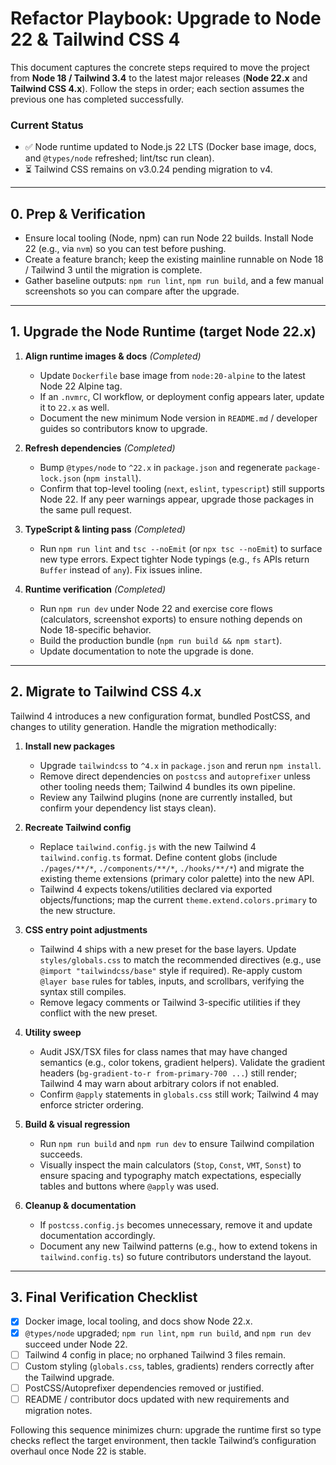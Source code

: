 # Refactor Playbook: Upgrade to Node 22 & Tailwind CSS 4

This document captures the concrete steps required to move the project from **Node 18 / Tailwind 3.4** to the latest major releases (**Node 22.x** and **Tailwind CSS 4.x**). Follow the steps in order; each section assumes the previous one has completed successfully.

### Current Status
- ✅ Node runtime updated to Node.js 22 LTS (Docker base image, docs, and `@types/node` refreshed; lint/tsc run clean).
- ⏳ Tailwind CSS remains on v3.0.24 pending migration to v4.

---

## 0. Prep & Verification

- Ensure local tooling (Node, npm) can run Node 22 builds. Install Node 22 (e.g., via `nvm`) so you can test before pushing.
- Create a feature branch; keep the existing mainline runnable on Node 18 / Tailwind 3 until the migration is complete.
- Gather baseline outputs: `npm run lint`, `npm run build`, and a few manual screenshots so you can compare after the upgrade.

---

## 1. Upgrade the Node Runtime (target Node 22.x)

1. **Align runtime images & docs** *(Completed)*
   - Update `Dockerfile` base image from `node:20-alpine` to the latest Node 22 Alpine tag.
   - If an `.nvmrc`, CI workflow, or deployment config appears later, update it to `22.x` as well.
   - Document the new minimum Node version in `README.md` / developer guides so contributors know to upgrade.

2. **Refresh dependencies** *(Completed)*
   - Bump `@types/node` to `^22.x` in `package.json` and regenerate `package-lock.json` (`npm install`).
   - Confirm that top-level tooling (`next`, `eslint`, `typescript`) still supports Node 22. If any peer warnings appear, upgrade those packages in the same pull request.

3. **TypeScript & linting pass** *(Completed)*
   - Run `npm run lint` and `tsc --noEmit` (or `npx tsc --noEmit`) to surface new type errors. Expect tighter Node typings (e.g., `fs` APIs return `Buffer` instead of `any`). Fix issues inline.

4. **Runtime verification** *(Completed)*
   - Run `npm run dev` under Node 22 and exercise core flows (calculators, screenshot exports) to ensure nothing depends on Node 18-specific behavior.
   - Build the production bundle (`npm run build && npm start`).
   - Update documentation to note the upgrade is done.

---

## 2. Migrate to Tailwind CSS 4.x

Tailwind 4 introduces a new configuration format, bundled PostCSS, and changes to utility generation. Handle the migration methodically:

1. **Install new packages**
   - Upgrade `tailwindcss` to `^4.x` in `package.json` and rerun `npm install`.
   - Remove direct dependencies on `postcss` and `autoprefixer` unless other tooling needs them; Tailwind 4 bundles its own pipeline.
   - Review any Tailwind plugins (none are currently installed, but confirm your dependency list stays clean).

2. **Recreate Tailwind config**
   - Replace `tailwind.config.js` with the new Tailwind 4 `tailwind.config.ts` format. Define content globs (include `./pages/**/*`, `./components/**/*`, `./hooks/**/*`) and migrate the existing theme extensions (primary color palette) into the new API.
   - Tailwind 4 expects tokens/utilities declared via exported objects/functions; map the current `theme.extend.colors.primary` to the new structure.

3. **CSS entry point adjustments**
   - Tailwind 4 ships with a new preset for the base layers. Update `styles/globals.css` to match the recommended directives (e.g., use `@import "tailwindcss/base"` style if required). Re-apply custom `@layer base` rules for tables, inputs, and scrollbars, verifying the syntax still compiles.
   - Remove legacy comments or Tailwind 3-specific utilities if they conflict with the new preset.

4. **Utility sweep**
   - Audit JSX/TSX files for class names that may have changed semantics (e.g., color tokens, gradient helpers). Validate the gradient headers (`bg-gradient-to-r from-primary-700 ...`) still render; Tailwind 4 may warn about arbitrary colors if not enabled.
   - Confirm `@apply` statements in `globals.css` still work; Tailwind 4 may enforce stricter ordering.

5. **Build & visual regression**
   - Run `npm run build` and `npm run dev` to ensure Tailwind compilation succeeds.
   - Visually inspect the main calculators (`Stop`, `Const`, `VMT`, `Sonst`) to ensure spacing and typography match expectations, especially tables and buttons where `@apply` was used.

6. **Cleanup & documentation**
   - If `postcss.config.js` becomes unnecessary, remove it and update documentation accordingly.
   - Document any new Tailwind patterns (e.g., how to extend tokens in `tailwind.config.ts`) so future contributors understand the layout.

---

## 3. Final Verification Checklist

- [x] Docker image, local tooling, and docs show Node 22.x.
- [x] `@types/node` upgraded; `npm run lint`, `npm run build`, and `npm run dev` succeed under Node 22.
- [ ] Tailwind 4 config in place; no orphaned Tailwind 3 files remain.
- [ ] Custom styling (`globals.css`, tables, gradients) renders correctly after the Tailwind upgrade.
- [ ] PostCSS/Autoprefixer dependencies removed or justified.
- [ ] README / contributor docs updated with new requirements and migration notes.

Following this sequence minimizes churn: upgrade the runtime first so type checks reflect the target environment, then tackle Tailwind’s configuration overhaul once Node 22 is stable.
